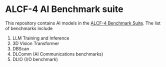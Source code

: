 # ALCF-4 AI Benchmark suite

This repository contains AI models in the [ALCF-4 Benchmark Suite](https://github.com/argonne-lcf/alcf4_benchmarks). The list of benchmarks include
1) LLM Training and Inference 
2) 3D Vision Transformer
3) DBScan
4) DLComm (AI Communications benchmarks)
5) DLIO (I/O benchmark)
